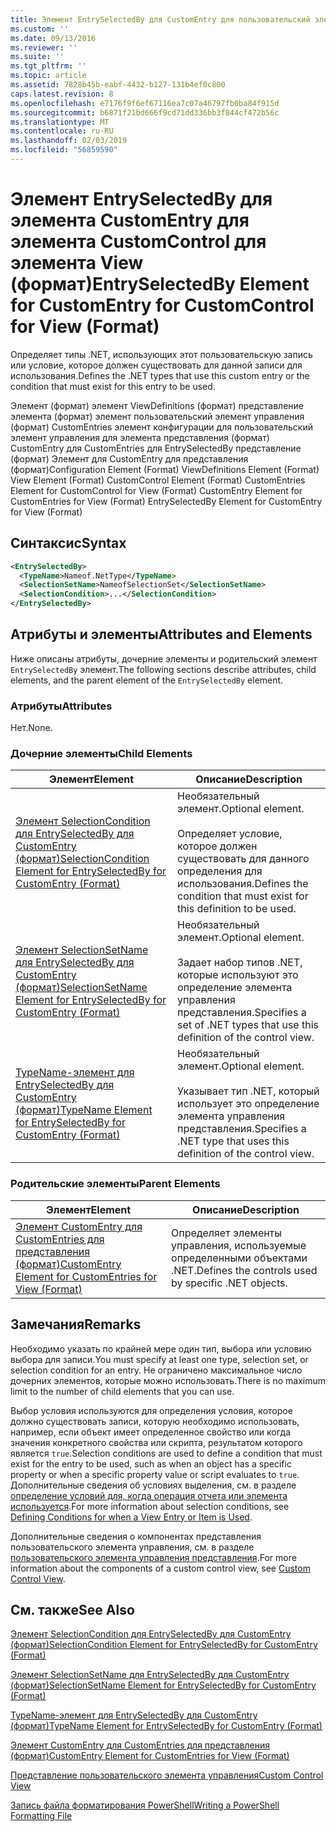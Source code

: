 ```yaml
---
title: Элемент EntrySelectedBy для CustomEntry для пользовательский элемент управления для представления (формат) | Документация Майкрософт
ms.custom: ''
ms.date: 09/13/2016
ms.reviewer: ''
ms.suite: ''
ms.tgt_pltfrm: ''
ms.topic: article
ms.assetid: 7828b45b-eabf-4432-b127-131b4ef0c800
caps.latest.revision: 8
ms.openlocfilehash: e7176f9f6ef67116ea7c07a46797fb0ba84f915d
ms.sourcegitcommit: b6871f21bd666f9cd71dd336bb3f844cf472b56c
ms.translationtype: MT
ms.contentlocale: ru-RU
ms.lasthandoff: 02/03/2019
ms.locfileid: "56859590"
---
```

# <a name="entryselectedby-element-for-customentry-for-customcontrol-for-view-format"></a><span data-ttu-id="ee9a4-102">Элемент EntrySelectedBy для элемента CustomEntry для элемента CustomControl для элемента View (формат)</span><span class="sxs-lookup"><span data-stu-id="ee9a4-102">EntrySelectedBy Element for CustomEntry for CustomControl for View (Format)</span></span>

<span data-ttu-id="ee9a4-103">Определяет типы .NET, использующих этот пользовательскую запись или условие, которое должен существовать для данной записи для использования.</span><span class="sxs-lookup"><span data-stu-id="ee9a4-103">Defines the .NET types that use this custom entry or the condition that must exist for this entry to be used.</span></span>

<span data-ttu-id="ee9a4-104">Элемент (формат) элемент ViewDefinitions (формат) представление элемента (формат) элемент пользовательский элемент управления (формат) CustomEntries элемент конфигурации для пользовательский элемент управления для элемента представления (формат) CustomEntry для CustomEntries для EntrySelectedBy представление (формат) Элемент для CustomEntry для представления (формат)</span><span class="sxs-lookup"><span data-stu-id="ee9a4-104">Configuration Element (Format) ViewDefinitions Element (Format) View Element (Format) CustomControl Element (Format) CustomEntries Element for CustomControl for View (Format) CustomEntry Element for CustomEntries for View (Format) EntrySelectedBy Element for CustomEntry for View (Format)</span></span>

## <a name="syntax"></a><span data-ttu-id="ee9a4-105">Синтаксис</span><span class="sxs-lookup"><span data-stu-id="ee9a4-105">Syntax</span></span>

```xml
<EntrySelectedBy>
  <TypeName>Nameof.NetType</TypeName>
  <SelectionSetName>NameofSelectionSet</SelectionSetName>
  <SelectionCondition>...</SelectionCondition>
</EntrySelectedBy>
```

## <a name="attributes-and-elements"></a><span data-ttu-id="ee9a4-106">Атрибуты и элементы</span><span class="sxs-lookup"><span data-stu-id="ee9a4-106">Attributes and Elements</span></span>

<span data-ttu-id="ee9a4-107">Ниже описаны атрибуты, дочерние элементы и родительский элемент `EntrySelectedBy` элемент.</span><span class="sxs-lookup"><span data-stu-id="ee9a4-107">The following sections describe attributes, child elements, and the parent element of the `EntrySelectedBy` element.</span></span>

### <a name="attributes"></a><span data-ttu-id="ee9a4-108">Атрибуты</span><span class="sxs-lookup"><span data-stu-id="ee9a4-108">Attributes</span></span>

<span data-ttu-id="ee9a4-109">Нет.</span><span class="sxs-lookup"><span data-stu-id="ee9a4-109">None.</span></span>

### <a name="child-elements"></a><span data-ttu-id="ee9a4-110">Дочерние элементы</span><span class="sxs-lookup"><span data-stu-id="ee9a4-110">Child Elements</span></span>

|<span data-ttu-id="ee9a4-111">Элемент</span><span class="sxs-lookup"><span data-stu-id="ee9a4-111">Element</span></span>|<span data-ttu-id="ee9a4-112">Описание</span><span class="sxs-lookup"><span data-stu-id="ee9a4-112">Description</span></span>|
|-------------|-----------------|
|[<span data-ttu-id="ee9a4-113">Элемент SelectionCondition для EntrySelectedBy для CustomEntry (формат)</span><span class="sxs-lookup"><span data-stu-id="ee9a4-113">SelectionCondition Element for EntrySelectedBy for CustomEntry (Format)</span></span>](./selectioncondition-element-for-entryselectedby-for-customcontrol-format.md)|<span data-ttu-id="ee9a4-114">Необязательный элемент.</span><span class="sxs-lookup"><span data-stu-id="ee9a4-114">Optional element.</span></span><br /><br /> <span data-ttu-id="ee9a4-115">Определяет условие, которое должен существовать для данного определения для использования.</span><span class="sxs-lookup"><span data-stu-id="ee9a4-115">Defines the condition that must exist for this definition to be used.</span></span>|
|[<span data-ttu-id="ee9a4-116">Элемент SelectionSetName для EntrySelectedBy для CustomEntry (формат)</span><span class="sxs-lookup"><span data-stu-id="ee9a4-116">SelectionSetName Element for EntrySelectedBy for CustomEntry (Format)</span></span>](./selectionsetname-element-for-entryselectedby-for-customcontrol-for-view-format.md)|<span data-ttu-id="ee9a4-117">Необязательный элемент.</span><span class="sxs-lookup"><span data-stu-id="ee9a4-117">Optional element.</span></span><br /><br /> <span data-ttu-id="ee9a4-118">Задает набор типов .NET, которые используют это определение элемента управления представления.</span><span class="sxs-lookup"><span data-stu-id="ee9a4-118">Specifies a set of .NET types that use this definition of the control view.</span></span>|
|[<span data-ttu-id="ee9a4-119">TypeName-элемент для EntrySelectedBy для CustomEntry (формат)</span><span class="sxs-lookup"><span data-stu-id="ee9a4-119">TypeName Element for EntrySelectedBy for CustomEntry (Format)</span></span>](./typename-element-for-selectioncondition-for-customcontrol-for-view-format.md)|<span data-ttu-id="ee9a4-120">Необязательный элемент.</span><span class="sxs-lookup"><span data-stu-id="ee9a4-120">Optional element.</span></span><br /><br /> <span data-ttu-id="ee9a4-121">Указывает тип .NET, который использует это определение элемента управления представления.</span><span class="sxs-lookup"><span data-stu-id="ee9a4-121">Specifies a .NET type that uses this definition of the control view.</span></span>|

### <a name="parent-elements"></a><span data-ttu-id="ee9a4-122">Родительские элементы</span><span class="sxs-lookup"><span data-stu-id="ee9a4-122">Parent Elements</span></span>

|<span data-ttu-id="ee9a4-123">Элемент</span><span class="sxs-lookup"><span data-stu-id="ee9a4-123">Element</span></span>|<span data-ttu-id="ee9a4-124">Описание</span><span class="sxs-lookup"><span data-stu-id="ee9a4-124">Description</span></span>|
|-------------|-----------------|
|[<span data-ttu-id="ee9a4-125">Элемент CustomEntry для CustomEntries для представления (формат)</span><span class="sxs-lookup"><span data-stu-id="ee9a4-125">CustomEntry Element for CustomEntries for View (Format)</span></span>](./customentry-element-for-customentries-for-customcontrol-for-view-format.md)|<span data-ttu-id="ee9a4-126">Определяет элементы управления, используемые определенными объектами .NET.</span><span class="sxs-lookup"><span data-stu-id="ee9a4-126">Defines the controls used by specific .NET objects.</span></span>|

## <a name="remarks"></a><span data-ttu-id="ee9a4-127">Замечания</span><span class="sxs-lookup"><span data-stu-id="ee9a4-127">Remarks</span></span>

<span data-ttu-id="ee9a4-128">Необходимо указать по крайней мере один тип, выбора или условию выбора для записи.</span><span class="sxs-lookup"><span data-stu-id="ee9a4-128">You must specify at least one type, selection set, or selection condition for an entry.</span></span> <span data-ttu-id="ee9a4-129">Не ограничено максимальное число дочерних элементов, которые можно использовать.</span><span class="sxs-lookup"><span data-stu-id="ee9a4-129">There is no maximum limit to the number of child elements that you can use.</span></span>

<span data-ttu-id="ee9a4-130">Выбор условия используются для определения условия, которое должно существовать записи, которую необходимо использовать, например, если объект имеет определенное свойство или когда значения конкретного свойства или скрипта, результатом которого является `true`.</span><span class="sxs-lookup"><span data-stu-id="ee9a4-130">Selection conditions are used to define a condition that must exist for the entry to be used, such as when an object has a specific property or when a specific property value or script evaluates to `true`.</span></span> <span data-ttu-id="ee9a4-131">Дополнительные сведения об условиях выделения, см. в разделе [определение условий для, когда операция отчета или элемента используется](./defining-conditions-for-displaying-data.md).</span><span class="sxs-lookup"><span data-stu-id="ee9a4-131">For more information about selection conditions, see [Defining Conditions for when a View Entry or Item is Used](./defining-conditions-for-displaying-data.md).</span></span>

<span data-ttu-id="ee9a4-132">Дополнительные сведения о компонентах представления пользовательского элемента управления, см. в разделе [пользовательского элемента управления представления](./creating-custom-controls.md).</span><span class="sxs-lookup"><span data-stu-id="ee9a4-132">For more information about the components of a custom control view, see [Custom Control View](./creating-custom-controls.md).</span></span>

## <a name="see-also"></a><span data-ttu-id="ee9a4-133">См. также</span><span class="sxs-lookup"><span data-stu-id="ee9a4-133">See Also</span></span>

[<span data-ttu-id="ee9a4-134">Элемент SelectionCondition для EntrySelectedBy для CustomEntry (формат)</span><span class="sxs-lookup"><span data-stu-id="ee9a4-134">SelectionCondition Element for EntrySelectedBy for CustomEntry (Format)</span></span>](./selectioncondition-element-for-entryselectedby-for-customcontrol-format.md)

[<span data-ttu-id="ee9a4-135">Элемент SelectionSetName для EntrySelectedBy для CustomEntry (формат)</span><span class="sxs-lookup"><span data-stu-id="ee9a4-135">SelectionSetName Element for EntrySelectedBy for CustomEntry (Format)</span></span>](./selectionsetname-element-for-entryselectedby-for-customcontrol-for-view-format.md)

[<span data-ttu-id="ee9a4-136">TypeName-элемент для EntrySelectedBy для CustomEntry (формат)</span><span class="sxs-lookup"><span data-stu-id="ee9a4-136">TypeName Element for EntrySelectedBy for CustomEntry (Format)</span></span>](./typename-element-for-selectioncondition-for-customcontrol-for-view-format.md)

[<span data-ttu-id="ee9a4-137">Элемент CustomEntry для CustomEntries для представления (формат)</span><span class="sxs-lookup"><span data-stu-id="ee9a4-137">CustomEntry Element for CustomEntries for View (Format)</span></span>](./customentry-element-for-customentries-for-customcontrol-for-view-format.md)

[<span data-ttu-id="ee9a4-138">Представление пользовательского элемента управления</span><span class="sxs-lookup"><span data-stu-id="ee9a4-138">Custom Control View</span></span>](./creating-custom-controls.md)

[<span data-ttu-id="ee9a4-139">Запись файла форматирования PowerShell</span><span class="sxs-lookup"><span data-stu-id="ee9a4-139">Writing a PowerShell Formatting File</span></span>](./writing-a-powershell-formatting-file.md)
